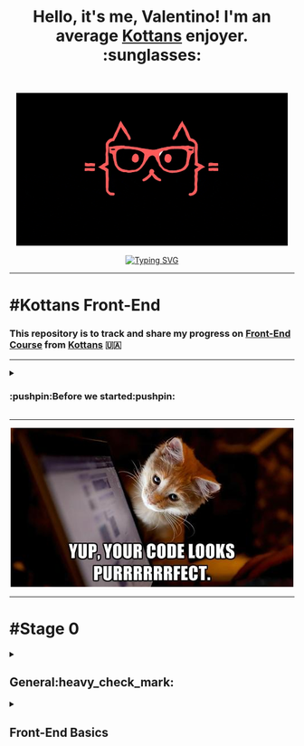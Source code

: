 <h1 align="center"> Hello, it's me, Valentino! I'm an average <a href="https://github.com/kottans">Kottans</a>  enjoyer. :sunglasses: <height="32"/></h1>
<br>
<p align="center">
   <img src="https://github.com/Chotogde/kottans-frontend/blob/d5abf74c9dede107ab1db87ac4dcdfd5efe2eb6a/meme_img/giphy.gif" alt="gif"/>
</p>
<p align="center">
<a href="https://git.io/typing-svg"><img src="https://readme-typing-svg.herokuapp.com?size=30&duration=3800&color=FF585D&center=true&vCenter=true&width=700&height=60&lines=%E2%80%9CTime+spent+with+cats+is+never+wasted.%E2%80%9D+" alt="Typing SVG" /></a>
</p>

***

# #Kottans Front-End

### This repository is to track and share my progress on [Front-End Course](https://github.com/kottans/frontend) from [Kottans](https://github.com/kottans) 🇺🇦

***

<details>
<summary><h3> :pushpin:Before we started:pushpin: </h4></summary>
    
#### In this section i want to publish some useful links, what we need to get started, some briefly info for my future self or for someone who will find it useful.
 
#### Links:
:link: [Kottans Front-End main page repo](https://github.com/kottans/frontend) | :link: [Kottans FAQ](https://github.com/kottans/frontend/blob/2022_UA/faq.md) | :link: [Contents](https://github.com/kottans/frontend/blob/2022_UA/contents.md)
  <br>
:link: [GIT](https://git-scm.com/)
  <br>
:link: [Visual Studio Code](https://code.visualstudio.com/)
  <br>
:link: [Oracle VirtualBox](https://www.virtualbox.org/)
  <br>
:link: [Ubuntu](https://ubuntu.com/)
  <br>
:link: [Writing on GitHub](https://docs.github.com/en/get-started/writing-on-github) | :link:[Communicate using Markdown](https://github.com/skills/communicate-using-markdown)
  <br>
 
  <details>
<summary><h3> GIT/GitHub </h4></summary>
    
:link:[Generating a new SSH key](https://docs.github.com/en/authentication/connecting-to-github-with-ssh/generating-a-new-ssh-key-and-adding-it-to-the-ssh-agent) | :link:[Adding a new SSH key to your GitHub](https://docs.github.com/en/authentication/connecting-to-github-with-ssh/adding-a-new-ssh-key-to-your-github-account) | :link:[Testing your SSH connection](https://docs.github.com/en/authentication/connecting-to-github-with-ssh/testing-your-ssh-connection)
    
##### You can access and write data in repositories on GitHub.com using SSH (Secure Shell Protocol).When you connect via SSH, you authenticate using a private key file on your local machine. When you set up SSH, you will need to generate a new private SSH key and add it to the SSH agent. You must also add the public SSH key to your account on GitHub before you use the key to authenticate.
<br>
Before you start you need to install Git Bash if you're using Windows
https://git-scm.com/
<br>
    
#### :white_medium_square:Generating a new SSH key
    
<br>

##### You can generate a new SSH key on your local machine. After you generate the key, you can add the key to your account on GitHub.com to enable authentication for Git operations over SSH.
<br>
Paste the text below, substituting in your GitHub email address:
<br>
    
```
    
$ ssh-keygen -t ed25519 -C "your_email@example.com"
    
```
When you're prompted to "Enter a file in which to save the key," press Enter. This accepts the default file location.
At the prompt, type a secure passphrase.
    
![SHH1](readme_img/shh1.jpg)

#### :white_medium_square:Adding a new SSH key to your account    
<br>
After you generate an SSH key pair, you must add the public key to GitHub.com to enable SSH access for your account.
You can locate the hidden .ssh folder, open the file in your favorite text editor, and copy it to your clipboard.
<br>
Then on GitHub you need to add SSH key:
<br>
    
__Settings__ > __SSH and GPG keys__ > __New SSH key__ or __Add SSH key__

#### :white_medium_square:Testing your SSH connection
After you've set up your SSH key and added it to your account on GitHub.com, you can test your connection.
    
```
    $ ssh -T git@github.com
```
You may see a warning like this:

```
> The authenticity of host 'github.com (IP ADDRESS)' can't be established.
> RSA key fingerprint is SHA256:nThbg6kXUpJWGl7E1IGOCspRomTxdCARLviKw6E5SY8.
> Are you sure you want to continue connecting (yes/no)?
```
    
 ![SHH2](readme_img/ssh2.jpg)
    
   </details>
 
<!-- :link: []() -->
___
 
#### #How I structure the content:
 
  #### I'll answer questions in the end of every section.
1. _What's was new to me:_
1. _Thing that amazed me:_
1. _Thing that i going to use in the future:_
 
  #### I'll add screenshots with progress.:camera_flash:
 
  #### I'll add an unformatted summary (just some notes for myself).:memo:
 
  ___
 
### #My progress
<details>
    <summary><h5>General:white_check_mark:</h5></summary>
    
- [x] 0. Git Basics
- [x] 1. Linux CLI and Networking
- [x] 2. VCS (hello gitty), GitHub and Collaboration
</details>
 
<details>
    <summary><h5>Front-End Basics</h5></summary>
    
- [ ] 3. Intro to HTML & CSS
- [ ] 4. Responsive Web Design
- [ ] 5. HTML & CSS Practice
- [ ] 6. JavaScript Basics
- [ ] 7. Document Object Model - practice
 </details>
 
 </details>
 
***
<p align="center">
   <img src="meme_img/purr.png" alt="meow"/>
</p>

***
<!-------------------------------Stage0------------------------------------->

# #Stage 0
<!-------------------------------General------------------------------------>

<details>
<summary><h2> General:heavy_check_mark: </h2></summary>
<!-------------------------------Git Basics--------------------------------->
  
<details>
<summary><h3> 0. Git Basics </h3></summary>
    
  :link:[Tasks](https://github.com/kottans/frontend/blob/2022_UA/tasks/git-intro.md)
   
   Useful links: :link:[Лекція по Git від Олексія Руденка](https://www.youtube.com/playlist?list=PLS8sEUxbfFY9MnPIFPTNlaS5xX7P5Ge-5) | :link:[Git за 30 хвилин](https://codeguida.com/post/453) | :link:[Submit A Pull Request](https://learntocodetogether.com/create-your-first-pull-request/)
   
## 1. Introduction to Git and GitHub   
1. _What's was new to me:_
   
     VCS, GIT, branches
1. _Thing that amazed me:_
   
     Track file state (**modified**, **staged** or **committed**);
  - File tracked by Git, will first be modified when we change it in any way. 
  - Then it becomes staged when we mark those changes for tracking.
  - And finally it will get committed when we store those changes in the VCS;
   Merging.
3. _Thing that i going to use in the future:_
   
   `git init`, `git clone`, `git add`, `git commit -a -m`, `git checkout -b new branch`, `git merge`. 
   
  <details>
 <summary><h4> :camera_flash:Screenshots </h4></summary>
    
  ![coursera1](readme_img/General/0.1._coursera1.jpg)
  ![coursera2](readme_img/General/0.1._coursera2.jpg)
    
  </details>
      
  <details>
 <summary><h4> :memo:Notes </h4></summary>
      
   _Tracked_ files are part of the snapshots, while _untracked_ files aren't a part of snapshots yet.
Each track file can be in one of three main states: ___modified___, ___staged___ or ___committed___.

`~$ git init`       [create a new git repository]
     
`~$ git clone`      [clone existing git repository]
```     
~$ git add        [add file to staging area]
         flags to git add:
               -p [to review changes before adding them]
```   
`~$ git status`   [info about current working tree and pending changes]
```     
~$ git commit   [to get commited]  
         flags to git commit: 
            -m ‘add comment’
     -a [shortcut to stage any changes to tracked files and commit them in one step]
```
`~$ git config -l` 
```     
~$ git log [check the history of the commits]
    flags to git log:
     -p     [ using this flag gives us the patch that was created]
    --stat  [which files were changed and how many lines were added or removed]
      -2    [any number, limits output to this parameters]
```
`~$ git rm` [remove files from your repository]
     
`~$ git mv` [rename files in your repository]

`~$ git checkout` [reverts changes to modified files before they are staged]
     
`~$ git reset`    [reverts changes(unstage) to staged files ]

`~$ git commit --amend` [ to overwrite the previous commit]
     
`~$ git revert`         [ it creates a commit that contains the inverse of all the changes made in the bad commit in order to cancel them out ]

`~$ git checkout <branch>`      [Switches to a branch]
     
`~$ git checkout -b new branch` [to create a new branch and to switch to it]

__Merging__ is the term that Git uses for combining branch data and history together.

`~$ git merge` [take the independent snapshots and history of one Git branch, and tangle them into another]
     
`~$ git merge --abort` [this will stop the merge and reset the files in your working tree back to the previous commit before the merge ever happened]

`~$ git log --graph --oneline` [--graph for seeing the commits as a graph, and --oneline to only see one line per commit]

`.gitignore` [file that contains list of file that need to be ignored in repo] 

     
  <details>
 <summary><h4> more </h4></summary>
  
```
 diff
    
diff is used to find differences between two files. On its own, it’s a bit hard to use; instead, use it with diff -u to find lines which differ in two files:
~$ diff -u menu1.txt menu2.txt
    
Patch
    
Patch is useful for applying file differences. See the below example, which compares two files. The comparison is saved as a .diff file, which is then patched to the original file!
~$ diff -u menu1.txt menu2.txt > menu.diff
~$ patch menu1.txt < menu.diff
                              
Using GIT

The area outside the git directory is the working tree.
The working tree is the current version of your project.
You can think of it like a workbench or a sandbox where you perform all the modifications you want to your file. This working tree will contain all the files that are currently tracked by Git and any new files that we haven't yet added to the list of track files.

~$ git init        [create a new git repository]
~$ git clone       [clone existing git repository]
~$ git add         [add file to staging area] 
    flags to git add:
      -p [to review changes before adding them]


To make Git track our file, we'll add it to the project using the git add command. With that added our file to the staging area (index).The staging area which is also known as the index is a file maintained by Git that contains all of the information about what files and changes are going to go into your next commit.

~$ git status     [info about current working tree and pending changes]  
~$ git commit     [to get commited]
      flags to git commit: 
         -m ‘add comment’
         -a [shortcut to stage any changes to tracked files and commit them in one step]

~$ git config -l 
~$ git log    [check the history of the commits]
    flags to git log:
           -p [ using this flag gives us the patch that was created]
       --stat [which files were changed and how many lines were added or removed]
           -2 [any number, limits output to this parameters]
                              
Tracked files are part of the snapshots, while untracked files aren't a part of snapshots yet.
Each track file can be in one of three main states: modified, staged or committed.

File tracked by Git, will first be modified when we change it in any way. 
Then it becomes staged when we mark those changes for tracking.
And finally it will get committed when we store those changes in the VCS.


Advanced Git interactions 

Git uses the HEAD alias to represent the currently checked out snapshot of your project.
Think of HEAD as a pointer to the current branch.

~$ git show “commit ID” [display the information about the commit and the associated patch]
~$ git diff [ same as diff -u]
git diff shows only unstaged changes by default
    flags to git diff : 
      --staged [to see the changes that are staged but not committed]

~$ git rm [remove files from your repository]
~$ git mv [rename files in your repository]

.gitignore [file that contains list of file that need to be ignored in repo] 

Undoing Changes Before Committing

~$ git checkout [reverts changes to modified files before they are staged]
~$ git reset    [reverts changes(unstage) to staged files ]

~$ git commit --amend [ to overwrite the previous commit]
~$ git revert         [ it creates a commit that contains the inverse of all the changes made in the bad commit in order to cancel them out ]

Branching and Merging

The default branch that Git creates for you when a new repository initialized is called master.

~$ git branch [ list, create, delete, and manipulate branches. Running git branch by itself will show you a list of all the branches in your repository ]
    flags to git branch:
          -d [delete branch]
~$ git checkout <branch> [Switches to a branch]

~$ git checkout -b new branch [to create a new branch and to switch to it]
  
Merging is the term that Git uses for combining branch data and history together.

~$ git merge [take the independent snapshots and history of one Git branch, and tangle them into another]
~$ git merge --abort [this will stop the merge and reset the files in your working tree back to the previous commit before the merge ever happened]

~$ git log --graph --oneline [--graph for seeing the commits as a graph, and --oneline to only see one line per commit]

```
  </details>
    
  </details>
  
 
  
<!------------------------------- learngitbranching.js.org  --------------------------------->
   
## 2. learngitbranching.js.org   
1. _What's was new to me:_
                              
 `git switch` - more logical for me than `git checkout` (verbally closer)
                              
 `git fetch` , `git pull` , `git push` 
                              
1. _Thing that amazed me:_
                              
 `git pull` = `git fetch` + `git merge`
                              
1. _Thing that i going to use in the future:_
                              
`git switch` , `git rebase` , `git fetch` , `git pull` , `git push`
    
  <details>
 <summary><h4> :camera_flash:Screenshots </h4></summary>

 ![LearnGitBranching_Main](readme_img/General/0.2._LearnGitBranching_Main.jpg)
 ![LearnGitBranching_Remote](readme_img/General/0.2._LearnGitBranching_Remote.jpg)

  </details>
      
  <details>
 <summary><h4> :memo:Notes </h4></summary>
     
`~$ git rebase` [Rebasing essentially takes a set of commits, "copies" them, and plops them down somewhere else.]
     
   to **fetch** data from a remote repository - the command for this is conveniently named `git fetch`
     
   `git pull` is essentially shorthand for a *git fetch* followed by a *merge* of whatever branch was just fetched.
     
   `git push` is responsible for uploading your changes to a specified remote and updating that remote to incorporate your new commits. Once git push completes, all your friends can then download your work from the remote
     
   `git pull --rebase` is shorthand for a fetch and a rebase
     
  <details>
 <summary><h4> more </h4></summary>
 
![LearnGitBranching_more](readme_img/General/0.2._LearnGitBranching_more.jpg)
     
  </details>
    
  </details>
    
<!-------------------------------  PR Kottans/mock-repo        --------------------------------->
     
***
     
  <details>
<summary><h3> PR mock-repo </h3></summary>

 ## 6. PR Kottans/mock-repo
     
1. Fork Kottans/mock-repo
2. `git clone https://github.com/Chotogde/mock-repo.git`
     
	2.1 `cd mock-repo`
3. `git remote add upstream https://github.com/kottans/mock-repo.git`
4. `git checkout master`
     
	4.1 `git checkout -b second`
5. `code .`
     
	5.1 opens in VScode , add some greeting info
     
	5.2 save without formating `ctrl+shift+P` in VScode
     
	5.3. check status of branch `git status`
     
6. Add commit `git commit-a -m ‘Add greetings to readme’`
7. Switch branch to master
	`git switch master` or `git checkout master`
8. `git pull upstream master`
9. `git checkout second && git merge master`
10. `git push --set-upstream origin second`
11. pull-request from my repo to kottans/mock-repo with GitHub web-interface
 
  <details>
<summary><h4> :camera_flash:Screenshots for PR </h4></summary>
     
  ![Git mock-repo](readme_img/General/0.6.PR_mock-repo.jpg)
     
   </details>
</details>
     
***
     
  </details>
<!-------------------------------   Linux CLI and Networking       --------------------------------->
     
  <details>
<summary><h3> 1. Linux CLI and Networking </h4></summary>
   
 :link:![Tasks](https://github.com/kottans/frontend/blob/2022_UA/tasks/linux-cli-http.md)
 
 ## 1. Linux Survival (4 modules)   
1. _What's was new to me:_

   `'?'` It matches exactly one character ; `lpq` ; `kill -9`

1. _Thing that amazed me:_

   If don't give any argument to the `cd` command, then it will go to your home directory by default.

1. _Thing that i going to use in the future:_

   all the commands are useful, in the future I will use all of them.
    
  <details>
 <summary><h4> :camera_flash:Screenshots </h4></summary>

 ![Linuxsurvival_q1](task_linux_cli/0.1._Linuxsurvival_q1.jpg)
 ![Linuxsurvival_q2](task_linux_cli/0.1._Linuxsurvival_q2.jpg)
 ![Linuxsurvival_q3](task_linux_cli/0.1._Linuxsurvival_q3.jpg)
 ![Linuxsurvival_q4](task_linux_cli/0.1._Linuxsurvival_q4.jpg)

  </details>
      
  <details>
 <summary><h4> :memo:Notes </h4></summary>
      
  `ls` [list the contents of a directory]
  
`mkdir` [make directory]

`mv` [move a file] / rename file (e.x. mv wolves coyotes)

`cd` [change directory]

`cd ..` [To change to your previous directory (also known as the "parent" directory)

 "..", it refers to the directory above your current directory.]
 
`pwd` [print working directory]
______________

`cp` [copy]

`rm` [remove]

`rmdir` [remove directory]

`ls -l` [long listing]

`chmod` [change mode]
e.x.     "rwx" sets "user", "group", and "other"
chmod o+x gorillas
chmod ugo-rwx gorillas

`'*'` It matches any number of characters

`'?'` It matches exactly one character.

`groups` [To get a listing of your group memberships]

______________

`~` [ home directory] e.x. "/home/keeper". cp ~/jokes /tmp  cp /home/keeper/jokes /tmp

`cd ~ (User ID)` e.x. cd ~bookie

`man` ["manual"]

`finger`  - user information lookup program 

`cat` [can combine files for output] \ more 

> if you do not give any argument to the "cd" command, then it will go to your home directory by default. 

`lpr` [line printer] send to printer
 e.x. lpr -P hp14 thoughts ['-P' stands for "printer"]
 
`lpq` display print queue

`lprm` remove from print queue

`find` [locate files]

`.` [current directory]

______________

> The regular "cp" command will not let you copy directories, but if you use the "-r" option, it will.
> > e.x.  cp -r ~jester/jokes ~

`df` [disk free]

`rm -r` [allows you to remove an entire directory tree]

`ps` [process status]

`ps aux` [detailed list of all processes]

`"|"`[pipe] it "pipes" data from one command to another

`grep` [You can use "grep" to find patterns in data]

`kill PID` [To kill a process, where PID is the ID of the process you want to kill]

`kill -9` [kill immediately]

    
  </details>
  
  ## 2-3. HTTP

:link:[HTTP: The Protocol Every Web Developer Must Know—Part 1](https://code.tutsplus.com/tutorials/http-the-protocol-every-web-developer-must-know-part-1--net-31177?ec_unit=translation-info-language)

:link:[HTTP: The Protocol Every Web Developer Must Know—Part 2](https://code.tutsplus.com/tutorials/http-the-protocol-every-web-developer-must-know-part-2--net-31155?ec_unit=translation-info-language)

<details>
 <summary><h4> :memo:Notes </h4></summary>
 
 **Basics of HTTP request and response**
 **HTTP Request Verbs**

_There are four universally applicable HTTP verbs in a request:_

- `GET`: fetch a resource from the server. For a GET request, the URL should carry all the required pieces of information for the server to spot the right resource. It does not have a message body.
- `POST`: create a new resource. The request has an optional payload which helps the server create a new resource.
- `PUT`: update an existing resource. The request should have an optional payload to help the server update an existing resource.
- `DELETE`: delete an existing resource.

_There are some less-used verbs too. A few to consider are:_

- `HEAD` is similar to GET, but without the message body. It's used to retrieve the server headers for a particular resource, generally to check if the resource has changed, via timestamps.
- `TRACE` is used to retrieve the hops that a request takes during a round trip from the server. Each intermediate proxy or gateway would inject its IP or DNS name into the Via header field. This can be used for diagnostic purposes.
- `OPTIONS` is used to retrieve server capabilities. On the client side, it can be used to modify the request based on what the server supports.

_There are two types of caches:_

   ***Public Cache***: stores the server response for multiple users. This calls for customized infrastructure to allow a user to access the popular resource several times.
   
   ***Private Cache***: limited to a single user. The resource would be stored in the user's browser. As the user navigates, the resource will be loaded without multiple trips to the server. Caching makes content available, even when the user is offline. Commonly cached data includes usernames, passwords, URLs, browsing history, and web content.

**Cache Processing**

Regardless of where a cache is located, the process of maintaining a cache is quite similar:

* Receive request message.
* Parse the URL and headers.
* Look up a local copy; otherwise, fetch and store locally
* Do a freshness check to determine the age of the content in the cache; make a request to refresh the content only if necessary.
* Create the response from the cached body and updated headers.
* Send the response back to the client.
* Optionally, log the transaction.


</details>

<!-------------------------------   VCS (hello gitty), GitHub and Collaboration       --------------------------------->

 </details>
 
  <details>
<summary><h3> 2. VCS (hello gitty), GitHub and Collaboration </h4></summary>
  
  :link:[Tasks](https://github.com/kottans/frontend/blob/2022_UA/tasks/git-collaboration.md)
   
   Useful cheatsheets: :link:[One](https://github.com/Chotogde/kottans-frontend/blob/f03c0ccc35342aa43dc13191f32633eff5055ce1/readme_img/General/gitcheatsheet_1.png) | :link:[Two](https://github.com/Chotogde/kottans-frontend/blob/f03c0ccc35342aa43dc13191f32633eff5055ce1/readme_img/General/gitcheatsheet_2.png) | :link:[Three](https://github.com/Chotogde/kottans-frontend/blob/f03c0ccc35342aa43dc13191f32633eff5055ce1/readme_img/General/gitcheatsheet_github.pdf) | :link:[Four](https://github.com/Chotogde/kottans-frontend/blob/f03c0ccc35342aa43dc13191f32633eff5055ce1/readme_img/General/gitcheatsheet_gitlab.pdf) 
   
   Useful links: :link:[Git and GitHub by Brian Yu (CS50 course 2019)](https://www.youtube.com/watch?v=eulnSXkhE7I) | :link:[oh s**t git](https://ohshitgit.com/) | :link:[Flight rules for Git](https://github.com/k88hudson/git-flight-rules)
   
## 1. GitHub & Collaboration  

1. _What's was new to me:_

   `git branch -d BranchName` To remove the local branch.
  
   `git push --delete origin BranchName` To remove the remote branch
  
1. _Thing that amazed me:_

   `git push -f` to force git to push the current snapshot into the repo as is
   (we want to replace the old commits with the new one)
  
1. _Thing that i going to use in the future:_

     `git push -u origin BranchName` , and git command to remove local\remote branch
    
  <details>
 <summary><h4> :camera_flash:Screenshots </h4></summary>

 ![Coursera3](task_git_collaboration/2._coursera3.jpg)
 ![Coursera4](task_git_collaboration/2._coursera4.jpg)
 
  </details>
      
  <details>
 <summary><h4>:memo:Notes </h4></summary>
      
`git config --global credential.helper cache`

`git remote -v` [look origin repo url]

`git push -u origin BranchName`

`git push --delete origin BranchName` [To remove the remote branch]

`git branch -d BranchName` [To remove the local branch]

`git push -f` to force git to push the current snapshot into the repo as is
   (we want to replace the old commits with the new one) 

  ***Best Practices for Collaboration***
  
  - always synchronize your branches before starting any work on your own
  - avoid having very large changes that modify a lot of different things
  - when working on a big change, it makes sense to have a separate feature branch
  - regularly merge changes made on the master branch back onto the feature branch
  - have the latest version of the project in the master branch and a stable version of the project on a separate branch
  - you shouldn't rebase changes that have been pushed to remote repos
  - having good commit messages is important

      
  <details>
 <summary><h4> more </h4></summary>

**Forking** is a way of creating a copy of the given repository so that it belongs to our user.
A **pull request** is a _commit_ or series of _commits_ that you send to the owner of the repository so that they incorporate it into their tree.

We can write automated tests to test the code for us and then use a continuous integration or CI system to run those tests automatically.
A continuous integration system will build and test our code every time there's a change.
This means that it will run whenever there's a new commit in the main branch of our code.

Once we have our code automatically built and tested, the next automation step is continuous deployment which is sometimes called continuous delivery or CD. Continuous deployment means the new code is deployed often.
The goal is to avoid roll outs with a lot of changes between two versions of a project and instead do incremental updates with only a few changes at a time.
This allows errors to be caught and fixed early.

  </details>
    
  </details>


## 2. learngitbranching.js.org 

1. _What's was new to me:_

   `git cherry-pick <Commit1> <Commit2> <...>`
   [to copy a series of commits below your current location (HEAD)]

  

1. _Thing that amazed me:_

   _You can technically specify "nothing" as a valid source for both git push and git fetch. The way you specify nothing is via an empty argument:_

   `git push origin :side` (deletes)

   `git fetch origin :bugFix` (creates)


1. _Thing that i going to use in the future:_
    
    `git checkout -b totallyNotMain o/main` , `git branch -u o/main Branch`

    
  <details>
 <summary><h4> :camera_flash:Screenshots </h4></summary>

 ![Main](task_git_collaboration/2._LearnGitBranching_Main.jpg)
 ![Remote](task_git_collaboration/2._LearnGitBranching_Remote.jpg)
 
  </details>
      
  <details>
 <summary><h4>:memo:Notes </h4></summary>
      
 ***Remote***

  `git checkout -b totallyNotMain o/main`
  
  Creates a new branch named totallyNotMain and sets it to track o/main


  Another way to set remote tracking on a branch is to simply use the `git branch -u` option. 
  Running `git branch -u o/main foo` will set the foo branch to track o/main. If foo is currently checked out you can even leave it off:
  
  `git branch -u o/main`

  <details>
 <summary><h4> more </h4></summary>
 
  Detaching HEAD just means attaching it to a commit instead of a branch.

  Moving upwards one commit at a time with ^
  Moving upwards a number of times with ~<num>

  _tags_ exist as anchors in the commit tree that designate certain spots.
  `git tag v1 C1`

  Git will normally follow the "first" parent upwards from a merge commit, but specifying a number with ^ changes this default behavior.
  If we checkout main^ without the modifier, we will follow the first parent after the merge commit.
  
  `git checkout main^2`

  git push <remote> <place>
  git push origin main
  translates to this in English:
  _Go to the branch named "main" in my repository, grab all the commits, and then go to the branch "main" on the remote named "origin". Place whatever commits are missing on that branch and then tell me when you're done._
  
  _By specifying main as the "place" argument, we told git where the commits will come from and where the commits will go. It's essentially the "place" or "location" to synchronize between the two repositories._
  
  _Keep in mind that since we told git everything it needs to know (by specifying both arguments), it totally ignores where we are checked out!_

  For git push: In order to specify both the source and the destination of <place>, simply join the two together with a colon:\
  
  `git push origin <source>:<destination>`
  
  It's the same type of concepts but just applied in the opposite direction (since now you are downloading commits rather than uploading).
  If you specify a place with `git fetch` like in the following command:
  
 `git fetch origin foo`
 
  _Git will go to the foo branch on the remote, grab all the commits that aren't present locally, and then plop them down onto the o/foo branch locally._
  
  You can technically specify "nothing" as a valid source for both git push and git fetch. The way you specify nothing is via an empty argument:
  
  - `git push origin :side` (deletes)
  
  - `git fetch origin :bugFix` (creates)

  </details>
    
  </details>
   </details>
 
 ***
<p align="center">
   <img src="meme_img/General_done.jpg" alt="meoww"/>
</p>

***
 
</details>

<details>
<summary><h2> Front-End Basics </h2></summary>
</details>
